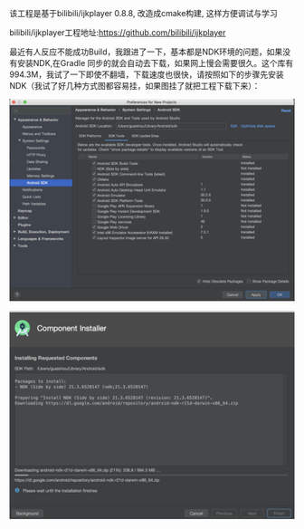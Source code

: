 该工程是基于bilibili/ijkplayer 0.8.8, 改造成cmake构建, 这样方便调试与学习

bilibili/ijkplayer工程地址:https://github.com/bilibili/ijkplayer

最近有人反应不能成功Build，我跟进了一下，基本都是NDK环境的问题，如果没有安装NDK,在Gradle 同步的就会自动去下载，如果网上慢会需要很久。这个库有994.3M，我试了一下即使不翻墙，下载速度也很快，请按照如下的步骤先安装NDK（我试了好几种方式图都容易挂，如果图挂了就把工程下载下来）：

![image-20201201093835153](./image-20201201093835153.png)

![image-20201201093802264](./image-20201201093802264.png)

